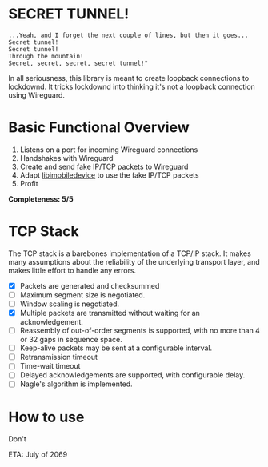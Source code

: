 # SECRET TUNNEL!
```
...Yeah, and I forget the next couple of lines, but then it goes...
Secret tunnel!
Secret tunnel!
Through the mountain! 
Secret, secret, secret, secret tunnel!"
```

In all seriousness, this library is meant to create loopback connections to lockdownd.
It tricks lockdownd into thinking it's not a loopback connection using Wireguard.

# Basic Functional Overview
1. Listens on a port for incoming Wireguard connections
2. Handshakes with Wireguard
3. Create and send fake IP/TCP packets to Wireguard
4. Adapt [libimobiledevice](https://github.com/jkcoxson/libimobiledevice) to use the fake IP/TCP packets
5. Profit

**Completeness: 5/5**

# TCP Stack
The TCP stack is a barebones implementation of a TCP/IP stack. It makes many assumptions about the reliability of the underlying transport layer, and makes little effort to handle any errors.
- [x] Packets are generated and checksummed
- [ ] Maximum segment size is negotiated.
- [ ] Window scaling is negotiated.
- [x] Multiple packets are transmitted without waiting for an acknowledgement.
- [ ] Reassembly of out-of-order segments is supported, with no more than 4 or 32 gaps in sequence space.
- [ ] Keep-alive packets may be sent at a configurable interval.
- [ ] Retransmission timeout
- [ ] Time-wait timeout
- [ ] Delayed acknowledgements are supported, with configurable delay.
- [ ] Nagle's algorithm is implemented. 

# How to use
Don't

ETA: July of 2069
